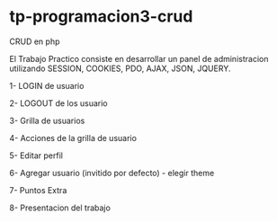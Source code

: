 # tp-programacion3-crud
CRUD en php

El Trabajo Practico consiste en desarrollar un panel de administracion utilizando SESSION, COOKIES, PDO, AJAX, JSON, JQUERY.

1- LOGIN de usuario

2- LOGOUT de los usuario

3- Grilla de usuarios

4- Acciones de la grilla de usuario

5- Editar perfil

6- Agregar usuario (invitido por defecto) - elegir theme

7- Puntos Extra

8- Presentacion del trabajo
